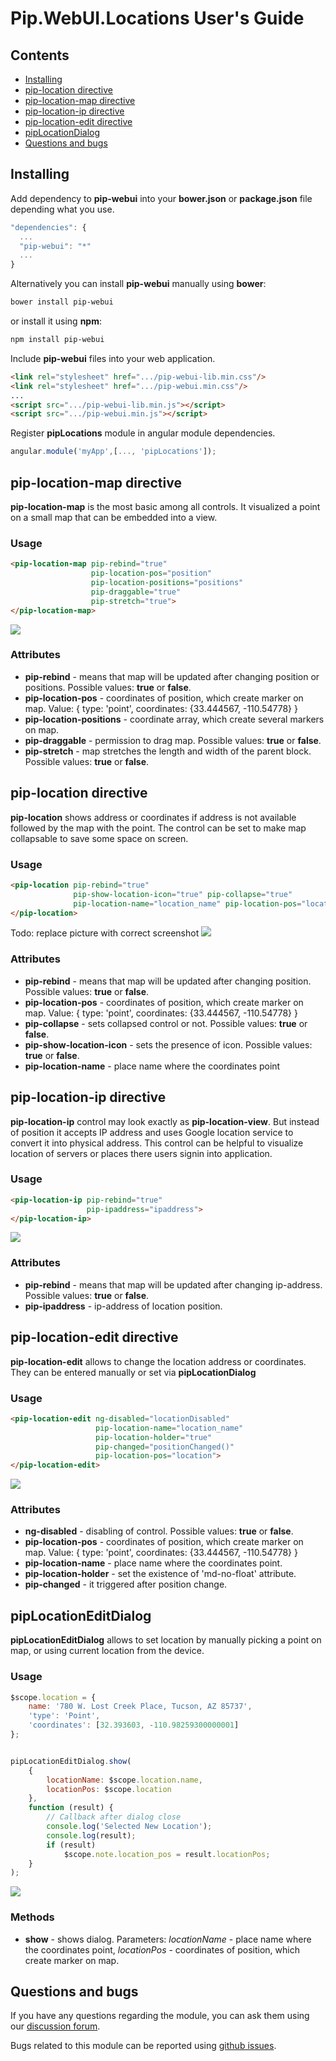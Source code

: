 # Pip.WebUI.Locations User's Guide

## <a name="contents"></a> Contents
- [Installing](#install)
- [pip-location directive](#location)
- [pip-location-map directive](#location_map)
- [pip-location-ip directive](#location_ip)
- [pip-location-edit directive](#location_edit)
- [pipLocationDialog](#location_dialog)
- [Questions and bugs](#issues)


## <a name="install"></a> Installing

Add dependency to **pip-webui** into your **bower.json** or **package.json** file depending what you use.
```javascript
"dependencies": {
  ...
  "pip-webui": "*"
  ...
}
```

Alternatively you can install **pip-webui** manually using **bower**:
```bash
bower install pip-webui
```

or install it using **npm**:
```bash
npm install pip-webui
```

Include **pip-webui** files into your web application.
```html
<link rel="stylesheet" href=".../pip-webui-lib.min.css"/>
<link rel="stylesheet" href=".../pip-webui.min.css"/>
...
<script src=".../pip-webui-lib.min.js"></script>
<script src=".../pip-webui.min.js"></script>
```

Register **pipLocations** module in angular module dependencies.
```javascript
angular.module('myApp',[..., 'pipLocations']);
```


## <a name="location_map"></a> pip-location-map directive

**pip-location-map** is the most basic among all controls. It visualized a point on a small map that can be embedded into a view.

### Usage
```html
<pip-location-map pip-rebind="true"
                  pip-location-pos="position"
                  pip-location-positions="positions"
                  pip-draggable="true"
                  pip-stretch="true">
</pip-location-map>
```

<img src="images/img-location-map.png"/>

### Attributes
* **pip-rebind** - means that map will be updated after changing position or positions. Possible values: **true** or **false**.
* **pip-location-pos** - coordinates of position, which create marker on map. Value: { type: 'point', coordinates: {33.444567, -110.54778} }
* **pip-location-positions** - coordinate array, which create several markers on map.
* **pip-draggable** - permission to drag map. Possible values: **true** or **false**.
* **pip-stretch** - map stretches the length and width of the parent block. Possible values: **true** or **false**.

## <a name="location"></a> pip-location directive

**pip-location** shows address or coordinates if address is not available followed by the map with the point.
The control can be set to make map collapsable to save some space on screen.

### Usage
```html
<pip-location pip-rebind="true"
              pip-show-location-icon="true" pip-collapse="true"
              pip-location-name="location_name" pip-location-pos="location">
</pip-location>
```

Todo: replace picture with correct screenshot
<img src="images/img-location-edit-view.png"/>
    
### Attributes
* **pip-rebind** - means that map will be updated after changing position. Possible values: **true** or **false**.
* **pip-location-pos** - coordinates of position, which create marker on map. Value: { type: 'point', coordinates: {33.444567, -110.54778} }
* **pip-collapse** - sets collapsed control or not. Possible values: **true** or **false**.
* **pip-show-location-icon** - sets the presence of icon. Possible values: **true** or **false**.
* **pip-location-name** - place name where the coordinates point

## <a name="location_ip"></a> pip-location-ip directive

**pip-location-ip** control may look exactly as **pip-location-view**. But instead of position it accepts IP address and uses Google location service to convert it into physical address. This control can be helpful to visualize location of servers or places there users signin into application.

### Usage
```html
<pip-location-ip pip-rebind="true"
                 pip-ipaddress="ipaddress">
</pip-location-ip>
```

<img src="images/img-location-ip.png"/>

### Attributes
* **pip-rebind** - means that map will be updated after changing ip-address. Possible values: **true** or **false**.
* **pip-ipaddress** - ip-address of location position.

## <a name="location_edit"></a> pip-location-edit directive

**pip-location-edit** allows to change the location address or coordinates. They can be entered manually or set via **pipLocationDialog**

### Usage
```html
<pip-location-edit ng-disabled="locationDisabled"
                   pip-location-name="location_name"
                   pip-location-holder="true"
                   pip-changed="positionChanged()"
                   pip-location-pos="location">
</pip-location-edit>
```

<img src="images/img-location-edit-view.png"/>

### Attributes
* **ng-disabled** - disabling of control. Possible values: **true** or **false**.
* **pip-location-pos** - coordinates of position, which create marker on map. Value: { type: 'point', coordinates: {33.444567, -110.54778} }
* **pip-location-name** - place name where the coordinates point.
* **pip-location-holder** - set the existence of 'md-no-float' attribute.
* **pip-changed** - it triggered after position change.

## <a name="location_dialog"></a> pipLocationEditDialog

**pipLocationEditDialog** allows to set location by manually picking a point on map, or using current location from the device.

### Usage
```javascript
$scope.location = {
    name: '780 W. Lost Creek Place, Tucson, AZ 85737',
    'type': 'Point',
    'coordinates': [32.393603, -110.98259300000001]
};


pipLocationEditDialog.show(
    {
        locationName: $scope.location.name,
        locationPos: $scope.location
    },
    function (result) {
        // Callback after dialog close
        console.log('Selected New Location');
        console.log(result);
        if (result)
            $scope.note.location_pos = result.locationPos;
    }
);
```

<img src="images/img-location-dialog.png"/>

### Methods
* **show** - shows dialog. Parameters: *locationName* - place name where the coordinates point, *locationPos* - coordinates of position, which create marker on map.

## <a name="issues"></a> Questions and bugs

If you have any questions regarding the module, you can ask them using our 
[discussion forum](https://groups.google.com/forum/#!forum/pip-webui).

Bugs related to this module can be reported using [github issues](https://github.com/pip-webui/pip-webui-locations/issues).
